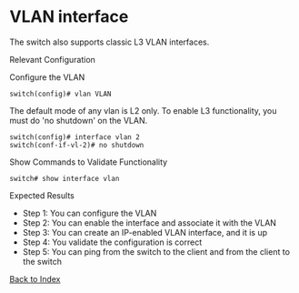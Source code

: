 # VLAN interface

The switch also supports classic L3 VLAN interfaces.

Relevant Configuration

Configure the VLAN

```
switch(config)# vlan VLAN
```

The default mode of any vlan is L2 only. To enable L3 functionality, you must do 'no shutdown' on the VLAN.

```
switch(config)# interface vlan 2
switch(conf-if-vl-2)# no shutdown
```

Show Commands to Validate Functionality

```
switch# show interface vlan
```

Expected Results

* Step 1: You can configure the VLAN
* Step 2: You can enable the interface and associate it with the VLAN
* Step 3: You can create an IP-enabled VLAN interface, and it is up
* Step 4: You validate the configuration is correct
* Step 5: You can ping from the switch to the client and from the client to the switch

[Back to Index](../index.md)

